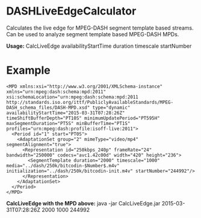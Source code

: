 # DASHLiveEdgeCalculator
Calculates the live edge for MPEG-DASH segment template based streams. Can be used to analyze segment template based MPEG-DASH MPDs.

**Usage:** CalcLiveEdge availabilityStartTime duration timescale startNumber

# Example
```
<MPD xmlns:xsi="http://www.w3.org/2001/XMLSchema-instance" xmlns="urn:mpeg:dash:schema:mpd:2011" xsi:schemaLocation="urn:mpeg:dash:schema:mpd:2011 http://standards.iso.org/ittf/PubliclyAvailableStandards/MPEG-DASH_schema_files/DASH-MPD.xsd" type="dynamic" availabilityStartTime="2015-03-31T07:28:26Z" timeShiftBufferDepth="PT10S" minimumUpdatePeriod="PT595H" maxSegmentDuration="PT5S" minBufferTime="PT1S" profiles="urn:mpeg:dash:profile:isoff-live:2011">
  <Period id="1" start="PT0S">
    <AdaptationSet group="2" mimeType="video/mp4" segmentAlignment="true">
      <Representation id="250kbps_240p" frameRate="24" bandwidth="250000" codecs="avc1.42c00d" width="420" height="236">
        <SegmentTemplate duration="2000" timescale="1000" media="../dash/250k/bitcodin-$Number$.m4v" initialization="../dash/250k/bitcodin-init.m4v" startNumber="244992"/>
      </Representation>
    </AdaptationSet>
  </Period>
</MPD>
```

**CalcLiveEdge with the MPD above:** java -jar CalcLiveEdge.jar 2015-03-31T07:28:26Z 2000 1000 244992
